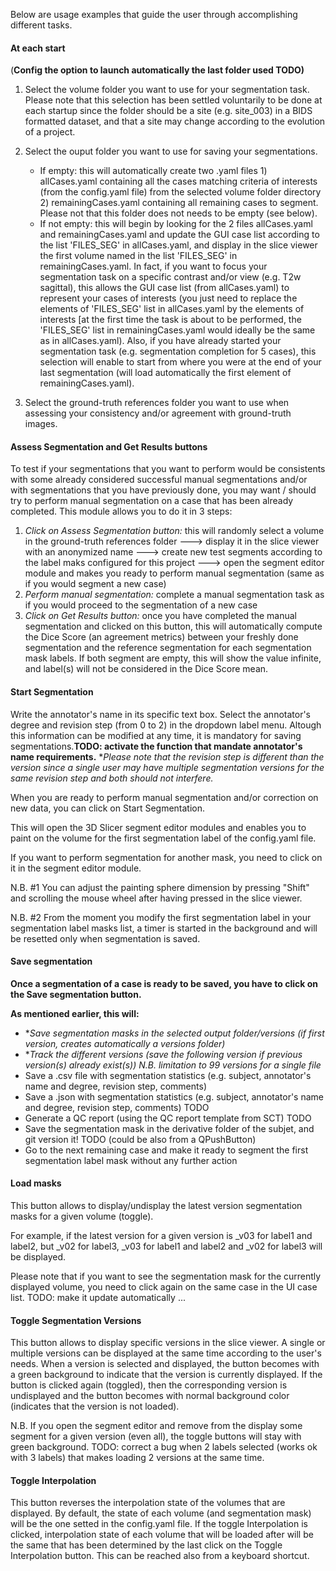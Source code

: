 
Below are usage examples that guide the user through accomplishing different tasks.

#### At each start

(**Config the option to launch automatically the last folder used TODO)**

1. Select the volume folder you want to use for your segmentation task. Please note that this selection has been settled voluntarily to be done at each startup since the folder should be a site (e.g. site_003) in a BIDS formatted dataset, and that a site may change according to the evolution of a project.
2. Select the ouput folder you want to use for saving your segmentations.
   - If empty: this will automatically create two .yaml files 1) allCases.yaml containing all the cases matching criteria of interests (from the config.yaml file) from the selected volume folder directory 2) remainingCases.yaml containing all remaining cases to segment. Please not that this folder does not needs to be empty (see below).
   - If not empty: this will begin by looking for the 2 files allCases.yaml and remainingCases.yaml and update the GUI case list according to the list 'FILES_SEG' in allCases.yaml, and display in the slice viewer the first volume named in the list 'FILES_SEG' in remainingCases.yaml. In fact, if you want to focus your segmentation task on a specific contrast and/or view (e.g. T2w sagittal), this allows the GUI case list (from allCases.yaml) to represent your cases of interests (you just need to replace the elements of 'FILES_SEG' list in allCases.yaml by the elements of interests [at the first time the task is about to be performed, the 'FILES_SEG' list in remainingCases.yaml would ideally be the same as in allCases.yaml). Also, if you have already started your segmentation task (e.g. segmentation completion for 5 cases), this selection will enable to start from where you were at the end of your last segmentation (will load automatically the first element of remainingCases.yaml).

   
4. Select the ground-truth references folder you want to use when assessing your consistency and/or agreement with ground-truth images.

#### **Assess Segmentation and Get Results buttons**

To test if your segmentations that you want to perform would be consistents with some already considered successful manual segmentations and/or with segmentations that you have previously done, you may want / should try to perform manual segmentation on a case that has been already completed. This module allows you to do it in 3 steps:

1. *Click on Assess Segmentation button:* this will randomly select a volume in the ground-truth references folder ---> display it in the slice viewer with an anonymized name ---> create new test segments according to the label maks configured for this project ---> open the segment editor module and makes you ready to perform manual segmentation (same as if you would segment a new case)
2. *Perform manual segmentation:* complete a manual segmentation task as if you would proceed to the segmentation of a new case
3. *Click on Get Results button:* once you have completed the manual segmentation and clicked on this button, this will automatically compute the Dice Score (an agreement metrics) between your freshly done segmentation and the reference segmentation for each segmentation mask labels. If both segment are empty, this will show the value infinite, and label(s) will not be considered in the Dice Score mean.

#### **Start Segmentation**

Write the annotator's name in its specific text box. Select the annotator's degree and revision step (from 0 to 2) in the dropdown label menu. Altough this information can be modified at any time, it is mandatory for saving segmentations.**TODO: activate the function that mandate annotator's name requirements.**  **Please note that the revision step is different than the version since a single user may have multiple segmentation versions for the same revision step and both should not interfere.*

When you are ready to perform manual segmentation and/or correction on new data, you can click on Start Segmentation.

This will open the 3D Slicer segment editor modules and enables you to paint on the volume for the first segmentation label of the config.yaml file.

If you want to perform segmentation for another mask, you need to click on it in the segment editor module.

N.B. #1 You can adjust the painting sphere dimension by pressing "Shift" and scrolling the mouse wheel after having pressed in the slice viewer.

N.B. #2 From the moment you modify the first segmentation label in your segmentation label masks list, a timer is started in the background and will be resetted only when segmentation is saved.

#### **Save segmentation**

**Once a segmentation of a case is ready to be saved, you have to click on the Save segmentation button.**

**As mentioned earlier, this will:**

* **Save segmentation masks in the selected output folder/versions (*if first version, creates automatically a versions folder)**
* **Track the different versions (save the following version if previous version(s) already exist(s)) N.B. limitation to 99 versions for a single file*
* Save a .csv file with segmentation statistics (e.g. subject, annotator's name and degree, revision step, comments)
* Save a .json with segmentation statistics (e.g. subject, annotator's name and degree, revision step, comments) TODO
* Generate a QC report (using the QC report template from SCT) TODO
* Save the segmentation mask in the derivative folder of the subjet, and git version it! TODO (could be also from a QPushButton)
* Go to the next remaining case and make it ready to segment the first segmentation label mask without any further action

#### **Load masks**

This button allows to display/undisplay the latest version segmentation masks for a given volume (toggle).

For example, if the latest version for a given version is _v03 for label1 and label2, but _v02 for label3, _v03 for label1 and label2 and _v02 for label3 will be displayed.

Please note that if you want to see the segmentation mask for the currently displayed volume, you need to click again on the same case in the UI case list. TODO: make it update automatically ...

#### **Toggle Segmentation Versions**

This button allows to display specific versions in the slice viewer. A single or multiple versions can be displayed at the same time according to the user's needs. When a version is selected and displayed, the button becomes with a green background to indicate that the version is currently displayed. If the button is clicked again (toggled), then the corresponding version is undisplayed and the button becomes with normal background color (indicates that the version is not loaded).

N.B. If you open the segment editor and remove from the display some segment for a given version (even all), the toggle buttons will stay with green background. TODO: correct a bug when 2 labels selected (works ok with 3 labels) that makes loading 2 versions at the same time.

#### **Toggle Interpolation**

This button reverses the interpolation state of the volumes that are displayed. By default, the state of each volume (and segmentation mask) will be the one setted in the config.yaml file. If the toggle Interpolation is clicked, interpolation state of each volume that will be loaded after will be the same that has been determined by the last click on the Toggle Interpolation button. This can be reached also from a keyboard shortcut.
